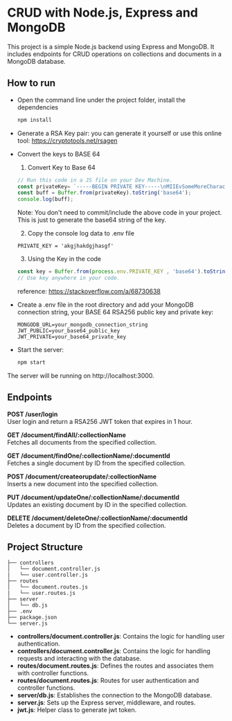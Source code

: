 # CRUD with Node.js, Express and MongoDB

This project is a simple Node.js backend using Express and MongoDB. It includes endpoints for CRUD operations on collections and documents in a MongoDB database.

## How to run
- Open the command line under the project folder, install the dependencies
  ``` cmd
  npm install
  ```
- Generate a RSA Key pair: you can generate it yourself or use this online tool: https://cryptotools.net/rsagen
- Convert the keys to BASE 64
  1. Convert Key to Base 64
  ```javascript
  // Run this code in a JS file on your Dev Machine.
  const privateKey= `-----BEGIN PRIVATE KEY-----\nMIIEvSomeMoreCharacterHererplw==\n-----END PRIVATE KEY-----\n`
  const buff = Buffer.from(privateKey).toString('base64');
  console.log(buff);
  ```
  Note: You don't need to commit/include the above code in your project. This is just to generate the base64 string of the key.

  2. Copy the console log data to .env file
  ``` env
  PRIVATE_KEY = 'akgjhakdgjhasgf'
  ```
  3. Using the Key in the code
  ```javascript
  const key = Buffer.from(process.env.PRIVATE_KEY , 'base64').toString('ascii');
  // Use key anywhere in your code.
  ```
  reference: https://stackoverflow.com/a/68730638
- Create a .env file in the root directory and add your MongoDB connection string, your BASE 64 RSA256 public key and private key:
  ``` env
  MONGODB_URL=your_mongodb_connection_string
  JWT_PUBLIC=your_base64_public_key
  JWT_PRIVATE=your_base64_private_key
  ```
- Start the server:
  ``` bash
  npm start
  ```
The server will be running on http://localhost:3000.

## Endpoints

**POST /user/login**\
User login and return a RSA256 JWT token that expires in 1 hour.
 
**GET /document/findAll/:collectionName**\
Fetches all documents from the specified collection.

**GET /document/findOne/:collectionName/:documentId**\
Fetches a single document by ID from the specified collection.

**POST /document/createorupdate/:collectionName**\
Inserts a new document into the specified collection.

**PUT /document/updateOne/:collectionName/:documentId**\
Updates an existing document by ID in the specified collection.

**DELETE /document/deleteOne/:collectionName/:documentId**\
Deletes a document by ID from the specified collection.

## Project Structure

``` 
├── controllers
│   └── document.controller.js
|   └── user.controller.js
├── routes
│   └── document.routes.js
|   └── user.routes.js
├── server
│   └── db.js
├── .env
├── package.json
└── server.js
```

- **controllers/document.controller.js**: Contains the logic for handling user authentication.
- **controllers/document.controller.js**: Contains the logic for handling requests and interacting with the database.
- **routes/document.routes.js**: Defines the routes and associates them with controller functions.
- **routes/document.routes.js**: Routes for user authentication and controller functions.
- **server/db.js**: Establishes the connection to the MongoDB database.
- **server.js**: Sets up the Express server, middleware, and routes.
- **jwt.js**: Helper class to generate jwt token.

